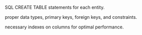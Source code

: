  SQL CREATE TABLE statements for each entity.

 proper data types, primary keys, foreign keys, and constraints.

 necessary indexes on columns for optimal performance.
